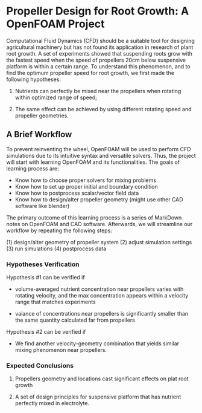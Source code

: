 # Propeller Design for Root Growth: A OpenFOAM Project
Computational Fluid Dynamics (CFD) should be a suitable tool for designing agricultural machinery but has not found its application in research of plant root growth. A set of experiments showed that suspending roots grow with the fastest speed when the speed of propellers 20cm below suspensive platform is within a certain range. To understand this phenomenon, and to find the optimum propeller speed for root growth, we first made the following hypotheses:

1. Nutrients can perfectly be mixed near the propellers when rotating within optimized range of speed;

2. The same effect can be achieved by using different rotating speed and propeller geometries.

## A Brief Workflow

To prevent reinventing the wheel, OpenFOAM will be used to perform CFD simulations due to its intuitive syntax and versatile solvers. Thus, the project will start with learning OpenFOAM and its functionalities. The goals of learning process are:

- Know how to choose proper solvers for mixing problems
- Know how to set up proper initial and boundary condition
- Know how to postprocess scalar/vector field data
- Know how to design/alter propeller geometry (might use other CAD software like blender)

The primary outcome of this learning process is a series of MarkDown notes on OpenFOAM and CAD software. Afterwards, we will streamline our workflow by repeating the following steps:

(1) design/alter geometry of propeller system
(2) adjust simulation settings
(3) run simulations
(4) postprocess data

### Hypotheses Verification

Hypothesis #1 can be verified if 
- volume-averaged nutrient concentration near propellers varies with rotating velocity, and the max concentration appears within a velocity range that matches experiments

- vaiance of concentrations near propellers is significantly smaller than the same quantity calculated far from propellers

Hypothesis #2 can be verified if
- We find another velocity-geometry combination that yields similar mixing phenomenon near propellers.

### Expected Conclusions

1. Propellers geometry and locations cast significant effects on plat root growth

2. A set of design principles for suspensive platform that has nutrient perfectly mixed in electrolyte.